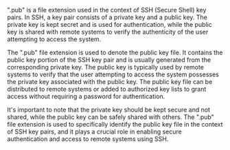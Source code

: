 ".pub" is a file extension used in the context of SSH (Secure Shell) key pairs. In SSH, a key pair consists of a private key and a public key. The private key is kept secret and is used for authentication, while the public key is shared with remote systems to verify the authenticity of the user attempting to access the system.

The ".pub" file extension is used to denote the public key file. It contains the public key portion of the SSH key pair and is usually generated from the corresponding private key. The public key is typically used by remote systems to verify that the user attempting to access the system possesses the private key associated with the public key. The public key file can be distributed to remote systems or added to authorized key lists to grant access without requiring a password for authentication.

It's important to note that the private key should be kept secure and not shared, while the public key can be safely shared with others. The ".pub" file extension is used to specifically identify the public key file in the context of SSH key pairs, and it plays a crucial role in enabling secure authentication and access to remote systems using SSH.